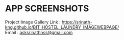 # APP SCREENSHOTS <br>
Project Image Gallery Link : https://srinath-kng.github.io/BIT_HOSTEL_LAUNDRY_IMAGEWEBPAGE/ <br>
Email : asksrinathnss@gmail.com
